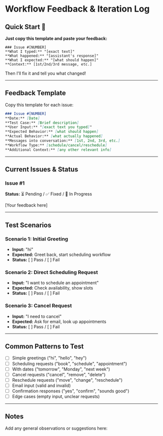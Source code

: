 # Workflow Feedback & Iteration Log

## Quick Start 🚀

**Just copy this template and paste your feedback:**

```
### Issue #[NUMBER]
**What I typed:** "[exact text]"
**What happened:** "[assistant's response]"
**What I expected:** "[what should happen]"
**Context:** [1st/2nd/3rd message, etc.]
```

Then I'll fix it and tell you what changed!

---

## Feedback Template

Copy this template for each issue:

```markdown
### Issue #[NUMBER]
**Date:** [Date]
**Test Case:** [Brief description]
**User Input:** "[exact text you typed]"
**Expected Behavior:** [what should happen]
**Actual Behavior:** [what actually happened]
**Messages into conversation:** [1st, 2nd, 3rd, etc.]
**Workflow Type:** [schedule/cancel/reschedule]
**Additional Context:** [any other relevant info]
```

---

## Current Issues & Status

### Issue #1
**Status:** ⏳ Pending / ✅ Fixed / 🔄 In Progress

[Your feedback here]

---

## Test Scenarios

### Scenario 1: Initial Greeting
- **Input:** "hi"
- **Expected:** Greet back, start scheduling workflow
- **Status:** [ ] Pass / [ ] Fail

### Scenario 2: Direct Scheduling Request
- **Input:** "I want to schedule an appointment"
- **Expected:** Check availability, show slots
- **Status:** [ ] Pass / [ ] Fail

### Scenario 3: Cancel Request
- **Input:** "I need to cancel"
- **Expected:** Ask for email, look up appointments
- **Status:** [ ] Pass / [ ] Fail

---

## Common Patterns to Test

- [ ] Simple greetings ("hi", "hello", "hey")
- [ ] Scheduling requests ("book", "schedule", "appointment")
- [ ] With dates ("tomorrow", "Monday", "next week")
- [ ] Cancel requests ("cancel", "remove", "delete")
- [ ] Reschedule requests ("move", "change", "reschedule")
- [ ] Email input (valid and invalid)
- [ ] Confirmation responses ("yes", "confirm", "sounds good")
- [ ] Edge cases (empty input, unclear requests)

---

## Notes

Add any general observations or suggestions here:

